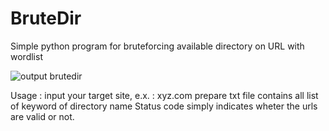 # BruteDir
Simple python program for bruteforcing available directory on URL with wordlist

![output brutedir](https://github.com/alb-soul/BruteDir/assets/100475822/7dffbb4a-a0bc-4ce0-b0c5-3c5a80476035)

Usage :
input your target site, e.x. : xyz.com
prepare txt file contains all list of keyword of directory name
Status code simply indicates wheter the urls are valid or not.

